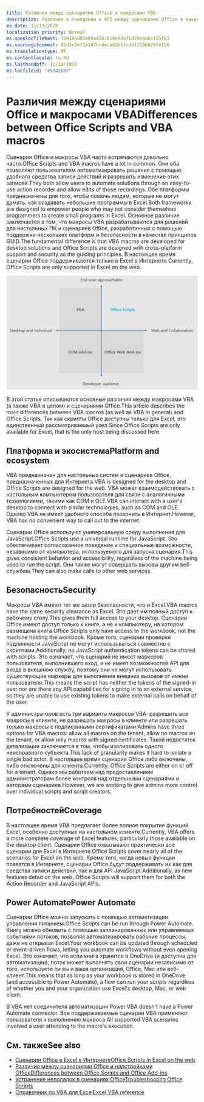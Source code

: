 ```yaml
---
title: Различия между сценариями Office и макросами VBA
description: Различия в поведении и API между сценариями Office и макросами VBA для Excel.
ms.date: 11/13/2020
localization_priority: Normal
ms.openlocfilehash: 7b9186d03489a43836c6e9da7bd28e0abc135f63
ms.sourcegitcommit: 82d3c0ef1e187bcdeceb2b5fc3411186674fe150
ms.translationtype: MT
ms.contentlocale: ru-RU
ms.lasthandoff: 11/18/2020
ms.locfileid: "49342887"
---
```

# <a name="differences-between-office-scripts-and-vba-macros"></a><span data-ttu-id="095db-103">Различия между сценариями Office и макросами VBA</span><span class="sxs-lookup"><span data-stu-id="095db-103">Differences between Office Scripts and VBA macros</span></span>

<span data-ttu-id="095db-104">Сценарии Office и макросы VBA часто встречаются довольно часто.</span><span class="sxs-lookup"><span data-stu-id="095db-104">Office Scripts and VBA macros have a lot in common.</span></span> <span data-ttu-id="095db-105">Они оба позволяют пользователям автоматизировать решения с помощью удобного средства записи действий и разрешить изменение этих записей.</span><span class="sxs-lookup"><span data-stu-id="095db-105">They both allow users to automate solutions through an easy-to-use action recorder and allow edits of those recordings.</span></span> <span data-ttu-id="095db-106">Обе платформы предназначены для того, чтобы помочь людям, которые не могут думать, как создавать небольшие программы в Excel.</span><span class="sxs-lookup"><span data-stu-id="095db-106">Both frameworks are designed to empower people who may not consider themselves programmers to create small programs in Excel.</span></span>
<span data-ttu-id="095db-107">Основное различие заключается в том, что макросы VBA разрабатываются для решений для настольных ПК и сценариев Office, разработанных с помощью поддержки нескольких платформ и безопасности в качестве принципов GUID.</span><span class="sxs-lookup"><span data-stu-id="095db-107">The fundamental difference is that VBA macros are developed for desktop solutions and Office Scripts are designed with cross-platform support and security as the guiding principles.</span></span> <span data-ttu-id="095db-108">В настоящее время сценарии Office поддерживаются только в Excel в Интернете.</span><span class="sxs-lookup"><span data-stu-id="095db-108">Currently, Office Scripts are only supported in Excel on the web.</span></span>

![Схема из четырех квадрантов, в которой показаны области фокусировки для различных решений расширения Office.](../images/office-programmability-diagram.png)

<span data-ttu-id="095db-111">В этой статье описываются основные различия между макросами VBA (а также VBA в целом) и сценариями Office.</span><span class="sxs-lookup"><span data-stu-id="095db-111">This article describes the main differences between VBA macros (as well as VBA in general) and Office Scripts.</span></span> <span data-ttu-id="095db-112">Так как скрипты Office доступны только для Excel, это единственный рассматриваемый узел.</span><span class="sxs-lookup"><span data-stu-id="095db-112">Since Office Scripts are only available for Excel, that is the only host being discussed here.</span></span>

## <a name="platform-and-ecosystem"></a><span data-ttu-id="095db-113">Платформа и экосистема</span><span class="sxs-lookup"><span data-stu-id="095db-113">Platform and ecosystem</span></span>

<span data-ttu-id="095db-114">VBA предназначен для настольных систем и сценариев Office, предназначенных для Интернета.</span><span class="sxs-lookup"><span data-stu-id="095db-114">VBA is designed for the desktop and Office Scripts are designed for the web.</span></span> <span data-ttu-id="095db-115">VBA может взаимодействовать с настольным компьютером пользователя для связи с аналогичными технологиями, такими как COM и OLE.</span><span class="sxs-lookup"><span data-stu-id="095db-115">VBA can interact with a user's desktop to connect with similar technologies, such as COM and OLE.</span></span> <span data-ttu-id="095db-116">Однако VBA не имеет удобного способа позвонить в Интернет.</span><span class="sxs-lookup"><span data-stu-id="095db-116">However, VBA has no convenient way to call out to the internet.</span></span>

<span data-ttu-id="095db-117">Сценарии Office используют универсальную среду выполнения для JavaScript.</span><span class="sxs-lookup"><span data-stu-id="095db-117">Office Scripts use a universal runtime for JavaScript.</span></span> <span data-ttu-id="095db-118">Это обеспечивает согласованное поведение и специальные возможности, независимо от компьютера, используемого для запуска сценария.</span><span class="sxs-lookup"><span data-stu-id="095db-118">This gives consistent behavior and accessibility, regardless of the machine being used to run the script.</span></span> <span data-ttu-id="095db-119">Они также могут совершать вызовы другим веб-службам.</span><span class="sxs-lookup"><span data-stu-id="095db-119">They can also make calls to other web services.</span></span>

## <a name="security"></a><span data-ttu-id="095db-120">Безопасность</span><span class="sxs-lookup"><span data-stu-id="095db-120">Security</span></span>

<span data-ttu-id="095db-121">Макросы VBA имеют тот же зазор безопасности, что и Excel.</span><span class="sxs-lookup"><span data-stu-id="095db-121">VBA macros have the same security clearance as Excel.</span></span> <span data-ttu-id="095db-122">Это дает им полный доступ к рабочему столу.</span><span class="sxs-lookup"><span data-stu-id="095db-122">This gives them full access to your desktop.</span></span> <span data-ttu-id="095db-123">Сценарии Office имеют доступ только к книге, а не к компьютеру, на котором размещена книга.</span><span class="sxs-lookup"><span data-stu-id="095db-123">Office Scripts only have access to the workbook, not the machine hosting the workbook.</span></span> <span data-ttu-id="095db-124">Кроме того, сценарии проверки подлинности JavaScript не могут использоваться совместно с скриптами.</span><span class="sxs-lookup"><span data-stu-id="095db-124">Additionally, no JavaScript authentication tokens can be shared with scripts.</span></span> <span data-ttu-id="095db-125">Это означает, что сценарий не имеет маркеров пользователя, выполнившего вход, и не имеет возможностей API для входа в внешнюю службу, поэтому они не могут использовать существующие маркеры для выполнения внешних вызовов от имени пользователя.</span><span class="sxs-lookup"><span data-stu-id="095db-125">This means the script has neither the tokens of the signed-in user nor are there any API capabilities for signing in to an external service, so they are unable to use existing tokens to make external calls on behalf of the user.</span></span>

<span data-ttu-id="095db-126">У администраторов есть три варианта макросов VBA: разрешить все макросы в клиенте, не разрешать макросы в клиенте или разрешать только макросы с подписанными сертификатами.</span><span class="sxs-lookup"><span data-stu-id="095db-126">Admins have three options for VBA macros: allow all macros on the tenant, allow no macros on the tenant, or allow only macros with signed certificates.</span></span> <span data-ttu-id="095db-127">Такой недостаток детализации заключается в том, чтобы изолировать одного неисправного субъекта.</span><span class="sxs-lookup"><span data-stu-id="095db-127">This lack of granularity makes it hard to isolate a single bad actor.</span></span> <span data-ttu-id="095db-128">В настоящее время сценарии Office либо включены, либо отключены для клиента.</span><span class="sxs-lookup"><span data-stu-id="095db-128">Currently, Office Scripts are either on or off for a tenant.</span></span> <span data-ttu-id="095db-129">Однако мы работаем над предоставлением администраторам более контроля над отдельными сценариями и авторами сценариев.</span><span class="sxs-lookup"><span data-stu-id="095db-129">However, we are working to give admins more control over individual scripts and script creators.</span></span>

## <a name="coverage"></a><span data-ttu-id="095db-130">Потребностей</span><span class="sxs-lookup"><span data-stu-id="095db-130">Coverage</span></span>

<span data-ttu-id="095db-131">В настоящее время VBA предлагает более полное покрытие функций Excel, особенно доступных на настольном клиенте.</span><span class="sxs-lookup"><span data-stu-id="095db-131">Currently, VBA offers a more complete coverage of Excel features, particularly those available on the desktop client.</span></span> <span data-ttu-id="095db-132">Сценарии Office охватывают практически все сценарии для Excel в Интернете.</span><span class="sxs-lookup"><span data-stu-id="095db-132">Office Scripts cover nearly all of the scenarios for Excel on the web.</span></span> <span data-ttu-id="095db-133">Кроме того, когда новые функции появятся в Интернете, сценарии Office будут поддерживать их как для средства записи действий, так и для API JavaScript.</span><span class="sxs-lookup"><span data-stu-id="095db-133">Additionally, as new features debut on the web, Office Scripts will support them for both the Action Recorder and JavaScript APIs.</span></span>

## <a name="power-automate"></a><span data-ttu-id="095db-134">Power Automate</span><span class="sxs-lookup"><span data-stu-id="095db-134">Power Automate</span></span>

<span data-ttu-id="095db-135">Сценарии Office можно запускать с помощью автоматизации управления питанием.</span><span class="sxs-lookup"><span data-stu-id="095db-135">Office Scripts can be run through Power Automate.</span></span> <span data-ttu-id="095db-136">Книгу можно обновить с помощью запланированных или управляемых событиями потоков, позволяя автоматизировать рабочие процессы, даже не открывая Excel.</span><span class="sxs-lookup"><span data-stu-id="095db-136">Your workbook can be updated through scheduled or event-driven flows, letting you automate workflows without even opening Excel.</span></span> <span data-ttu-id="095db-137">Это означает, что если книга хранится в OneDrive (и доступна для автоматизации), поток может выполнять свои сценарии независимо от того, используете ли вы и ваша организация, Office, Mac или веб-клиент.</span><span class="sxs-lookup"><span data-stu-id="095db-137">This means that as long as your workbook is stored in OneDrive (and accessible to Power Automate), a flow can run your scripts regardless of whether you and your organization use Excel's desktop, Mac, or web client.</span></span>

<span data-ttu-id="095db-138">В VBA нет соединителя автоматизации Power.</span><span class="sxs-lookup"><span data-stu-id="095db-138">VBA doesn't have a Power Automate connector.</span></span> <span data-ttu-id="095db-139">Все поддерживаемые сценарии VBA применяют пользователя к выполнению макроса.</span><span class="sxs-lookup"><span data-stu-id="095db-139">All supported VBA scenarios involved a user attending to the macro's execution.</span></span>

## <a name="see-also"></a><span data-ttu-id="095db-140">См. также</span><span class="sxs-lookup"><span data-stu-id="095db-140">See also</span></span>

- [<span data-ttu-id="095db-141">Сценарии Office в Excel в Интернете</span><span class="sxs-lookup"><span data-stu-id="095db-141">Office Scripts in Excel on the web</span></span>](../overview/excel.md)
- [<span data-ttu-id="095db-142">Различия между сценариями Office и надстройками Office</span><span class="sxs-lookup"><span data-stu-id="095db-142">Differences between Office Scripts and Office Add-ins</span></span>](add-ins-differences.md)
- [<span data-ttu-id="095db-143">Устранение неполадок в сценариях Office</span><span class="sxs-lookup"><span data-stu-id="095db-143">Troubleshooting Office Scripts</span></span>](../testing/troubleshooting.md)
- [<span data-ttu-id="095db-144">Справочник по VBA для Excel</span><span class="sxs-lookup"><span data-stu-id="095db-144">Excel VBA reference</span></span>](/office/vba/api/overview/excel)
